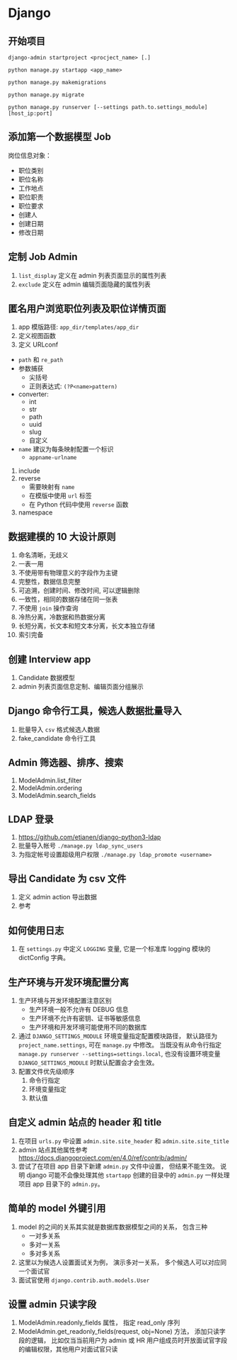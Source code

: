 # Django
## 开始项目 

```
django-admin startproject <procject_name> [.]

python manage.py startapp <app_name>

python manage.py makemigrations

python manage.py migrate

python manage.py runserver [--settings path.to.settings_module] [host_ip:port]
```

## 添加第一个数据模型 Job 

岗位信息对象：

-   职位类别
-   职位名称
-   工作地点
-   职位职责
-   职位要求
-   创建人
-   创建日期
-   修改日期

## 定制 Job Admin

1. `list_display` 定义在 admin 列表页面显示的属性列表
1. `exclude` 定义在 admin 编辑页面隐藏的属性列表

## 匿名用户浏览职位列表及职位详情页面

1. app 模版路径: `app_dir/templates/app_dir`
1. 定义视图函数
1. 定义 URLconf
-   `path` 和 `re_path`
-   参数捕获
    -   尖括号
    -   正则表达式: `(?P<name>pattern)`
-   converter:
    -   int
    -   str
    -   path
    -   uuid
    -   slug
    -   自定义
-   `name` 建议为每条映射配置一个标识
    -   `appname-urlname`
1. include
1. reverse
    -   需要映射有 `name`
    -   在模版中使用 `url` 标签
    -   在 Python 代码中使用 `reverse` 函数
1. namespace

## 数据建模的 10 大设计原则

1. 命名清晰，无歧义
1. 一表一用
1. 不使用带有物理意义的字段作为主键
1. 完整性，数据信息完整
1. 可追溯，创建时间、修改时间, 可以逻辑删除
1. 一致性，相同的数据存储在同一张表
1. 不使用 `join` 操作查询
1. 冷热分离，冷数据和热数据分离
1. 长短分离，长文本和短文本分离，长文本独立存储
1. 索引完备

## 创建 Interview app

1. Candidate 数据模型
1. admin 列表页面信息定制、编辑页面分组展示

## Django 命令行工具，候选人数据批量导入

1. 批量导入 `csv` 格式候选人数据
2. fake_candidate 命令行工具

## Admin 筛选器、排序、搜索

1. ModelAdmin.list_filter
1. ModelAdmin.ordering
1. ModelAdmin.search_fields

## LDAP 登录

1. https://github.com/etianen/django-python3-ldap
1. 批量导入帐号 `./manage.py ldap_sync_users`
1. 为指定帐号设置超级用户权限 `./manage.py ldap_promote <username>`

## 导出 Candidate 为 csv 文件

1. 定义 admin action 导出数据
1. 参考 [](https://stackoverflow.com/questions/18685223/how-to-export-django-model-data-into-csv-file)

## 如何使用日志

1. 在 `settings.py` 中定义 `LOGGING` 变量, 
它是一个标准库 logging 模块的 dictConfig 字典。

## 生产环境与开发环境配置分离

1. 生产环境与开发环境配置注意区别
    - 生产环境一般不允许有 DEBUG 信息
    - 生产环境不允许有密钥、证书等敏感信息
    - 生产环境和开发环境可能使用不同的数据库
1. 通过 `DJANGO_SETTINGS_MODULE` 环境变量指定配置模块路径，
默认路径为 `project_name.settings`, 可在 `manage.py` 中修改。
当既没有从命令行指定 `manage.py runserver --settings=settings.local`,
也没有设置环境变量 `DJANGO_SETTINGS_MODULE` 时默认配置会才会生效。
1. 配置文件优先级顺序
    1. 命令行指定
    1. 环境变量指定
    1. 默认值

## 自定义 admin 站点的 header 和 title

1. 在项目 `urls.py` 中设置 `admin.site.site_header` 和 `admin.site.site_title`
1. admin 站点其他属性参考 https://docs.djangoproject.com/en/4.0/ref/contrib/admin/
1. 尝试了在项目 app 目录下新建 `admin.py` 文件中设置， 但结果不能生效。
说明 django 可能不会像处理其他 `startapp` 创建的目录中的 `admin.py` 一样处理项目 app 目录下的 `admin.py`。 

## 简单的 model 外键引用

1. model 的之间的关系其实就是数据库数据模型之间的关系， 包含三种
    - 一对多关系
    - 多对一关系
    - 多对多关系
1. 这里以为候选人设置面试关为例， 演示多对一关系， 多个候选人可以对应同一个面试官
1. 面试官使用 `django.contrib.auth.models.User`

## 设置 admin 只读字段

1. ModelAdmin.readonly_fields 属性， 指定 read_only 序列
1. ModelAdmin.get_readonly_fields(request, obj=None) 方法， 添加只读字段的逻辑，
比如仅当当前用户为 admin 或 HR 用户组成员时开放面试官字段的编辑权限，其他用户对面试官只读

